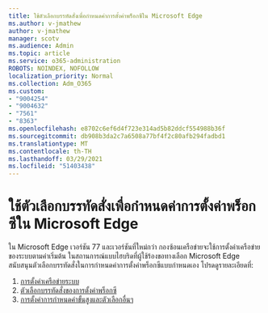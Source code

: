 ```yaml
---
title: ใช้ตัวเลือกบรรทัดสั่งเพื่อกําหนดค่าการตั้งค่าพร็อกซีใน Microsoft Edge
ms.author: v-jmathew
author: v-jmathew
manager: scotv
ms.audience: Admin
ms.topic: article
ms.service: o365-administration
ROBOTS: NOINDEX, NOFOLLOW
localization_priority: Normal
ms.collection: Adm_O365
ms.custom:
- "9004254"
- "9004632"
- "7561"
- "8363"
ms.openlocfilehash: e8702c6ef6d4f723e314ad5b82ddcf554988b36f
ms.sourcegitcommit: db908b3da2c7a6508a77bf4f2c80afb294fadbd1
ms.translationtype: MT
ms.contentlocale: th-TH
ms.lasthandoff: 03/29/2021
ms.locfileid: "51403438"
---
```

# <a name="use-command-line-options-to-configure-proxy-settings-in-microsoft-edge"></a>ใช้ตัวเลือกบรรทัดสั่งเพื่อกําหนดค่าการตั้งค่าพร็อกซีใน Microsoft Edge

ใน Microsoft Edge เวอร์ชัน 77 และเวอร์ชันที่ใหม่กว่า กองซ้อนเครือข่ายจะใช้การตั้งค่าเครือข่ายของระบบตามค่าเริ่มต้น ในสถานการณ์แบบไฮบริดที่ผู้ใช้ร้องขอทางเลือก Microsoft Edge สนับสนุนตัวเลือกบรรทัดสั่งในการกําหนดค่าการตั้งค่าพร็อกซีแบบกําหนดเอง โปรดดูรายละเอียดที่:

1. [การตั้งค่าเครือข่ายระบบ](https://go.microsoft.com/fwlink/?linkid=2133962)
2. [ตัวเลือกบรรทัดสั่งของการตั้งค่าพร็อกซี](https://go.microsoft.com/fwlink/?linkid=2134292)
3. [การตั้งค่าการกําหนดค่าขั้นสูงและตัวเลือกอื่นๆ](https://go.microsoft.com/fwlink/?linkid=2134293)
